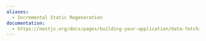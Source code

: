 ```yaml
---
aliases:
  - Incremental Static Regeneration
documentation:
  - https://nextjs.org/docs/pages/building-your-application/data-fetching/incremental-static-regeneration
---
```


